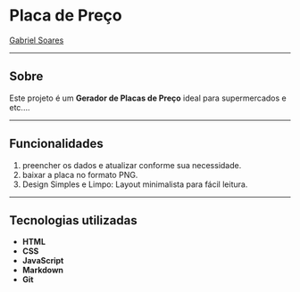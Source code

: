 # Placa de Preço

[Gabriel Soares](https://www.linkedin.com/in/gabriel-soares-3098782b0/)


---

## Sobre
Este projeto é um **Gerador de Placas de Preço** ideal para supermercados e etc....

---

## Funcionalidades
1. preencher os dados e atualizar conforme sua necessidade.
2. baixar a placa no formato PNG.
3. Design Simples e Limpo: Layout minimalista para fácil leitura.

---

## Tecnologias utilizadas
- **HTML**
- **CSS**
- **JavaScript**
- **Markdown**
- **Git**
